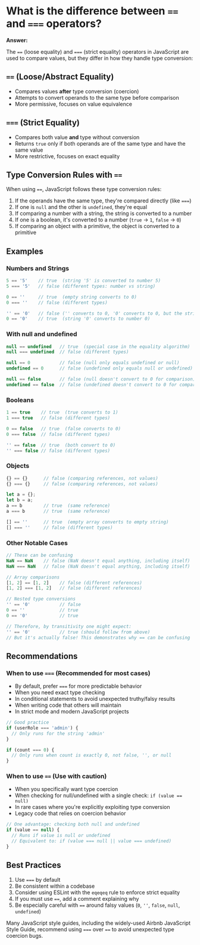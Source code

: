 # What is the difference between `==` and `===` operators?

**Answer:**

The `==` (loose equality) and `===` (strict equality) operators in JavaScript are used to compare values, but they differ in how they handle type conversion:

## `==` (Loose/Abstract Equality)

- Compares values **after** type conversion (coercion)
- Attempts to convert operands to the same type before comparison
- More permissive, focuses on value equivalence

## `===` (Strict Equality)

- Compares both value **and** type without conversion
- Returns `true` only if both operands are of the same type and have the same value
- More restrictive, focuses on exact equality

## Type Conversion Rules with `==`

When using `==`, JavaScript follows these type conversion rules:

1. If the operands have the same type, they're compared directly (like `===`)
2. If one is `null` and the other is `undefined`, they're equal
3. If comparing a number with a string, the string is converted to a number
4. If one is a boolean, it's converted to a number (`true` → `1`, `false` → `0`)
5. If comparing an object with a primitive, the object is converted to a primitive

## Examples

### Numbers and Strings
```javascript
5 == '5'    // true  (string '5' is converted to number 5)
5 === '5'   // false (different types: number vs string)

0 == ''     // true  (empty string converts to 0)
0 === ''    // false (different types)

'' == '0'   // false ('' converts to 0, '0' converts to 0, but the strings are different)
0 == '0'    // true  (string '0' converts to number 0)
```

### With null and undefined
```javascript
null == undefined   // true  (special case in the equality algorithm)
null === undefined  // false (different types)

null == 0           // false (null only equals undefined or null)
undefined == 0      // false (undefined only equals null or undefined)

null == false       // false (null doesn't convert to 0 for comparison)
undefined == false  // false (undefined doesn't convert to 0 for comparison)
```

### Booleans
```javascript
1 == true    // true  (true converts to 1)
1 === true   // false (different types)

0 == false   // true  (false converts to 0)
0 === false  // false (different types)

'' == false  // true  (both convert to 0)
'' === false // false (different types)
```

### Objects
```javascript
{} == {}      // false (comparing references, not values)
{} === {}     // false (comparing references, not values)

let a = {};
let b = a;
a == b        // true  (same reference)
a === b       // true  (same reference)

[] == ''      // true  (empty array converts to empty string)
[] === ''     // false (different types)
```

### Other Notable Cases
```javascript
// These can be confusing
NaN == NaN    // false (NaN doesn't equal anything, including itself)
NaN === NaN   // false (NaN doesn't equal anything, including itself)

// Array comparisons
[1, 2] == [1, 2]    // false (different references)
[1, 2] === [1, 2]   // false (different references)

// Nested type conversions
'' == '0'           // false
0 == ''             // true
0 == '0'            // true

// Therefore, by transitivity one might expect:
'' == '0'           // true (should follow from above)
// But it's actually false! This demonstrates why == can be confusing
```

## Recommendations

### When to use `===` (Recommended for most cases)

- By default, prefer `===` for more predictable behavior
- When you need exact type checking
- In conditional statements to avoid unexpected truthy/falsy results
- When writing code that others will maintain
- In strict mode and modern JavaScript projects

```javascript
// Good practice
if (userRole === 'admin') {
  // Only runs for the string 'admin'
}

if (count === 0) {
  // Only runs when count is exactly 0, not false, '', or null
}
```

### When to use `==` (Use with caution)

- When you specifically want type coercion
- When checking for null/undefined with a single check: `if (value == null)`
- In rare cases where you're explicitly exploiting type conversion
- Legacy code that relies on coercion behavior

```javascript
// One advantage: checking both null and undefined
if (value == null) {
  // Runs if value is null or undefined
  // Equivalent to: if (value === null || value === undefined)
}
```

## Best Practices

1. Use `===` by default
2. Be consistent within a codebase
3. Consider using ESLint with the `eqeqeq` rule to enforce strict equality
4. If you must use `==`, add a comment explaining why
5. Be especially careful with `==` around falsy values (`0`, `''`, `false`, `null`, `undefined`)

Many JavaScript style guides, including the widely-used Airbnb JavaScript Style Guide, recommend using `===` over `==` to avoid unexpected type coercion bugs.